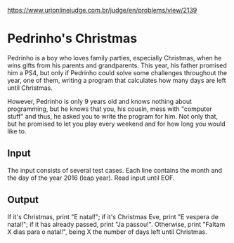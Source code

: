 https://www.urionlinejudge.com.br/judge/en/problems/view/2139

# Pedrinho's Christmas

Pedrinho is a boy who loves family parties, especially Christmas, when he wins
gifts from his parents and grandparents. This year, his father promised him a
PS4, but only if Pedrinho could solve some challenges throughout the year, one
of them, writing a program that calculates how many days are left until
Christmas.

However, Pedrinho is only 9 years old and knows nothing about programming, but
he knows that you, his cousin, mess with "computer stuff" and thus, he asked
you to write the program for him. Not only that, but he promised to let you
play every weekend and for how long you would like to.

## Input

The input consists of several test cases. Each line contains the month and the
day of the year 2016 (leap year). Read input until EOF.

## Output

If it's Christmas, print "E natal!"; if it's Christmas Eve, print "E vespera
de natal!"; if it has already passed, print "Ja passou!". Otherwise, print
"Faltam X dias para o natal!", being X the number of days left until
Christmas.
